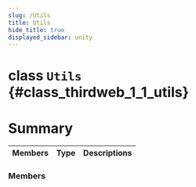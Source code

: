 ```yaml
---
slug: /Utils
title: Utils
hide_title: true
displayed_sidebar: unity
---
```


# class `Utils` {#class_thirdweb_1_1_utils}

# Summary

| Members | Type | Descriptions |
| ------- | ---- | ------------ |

### Members
